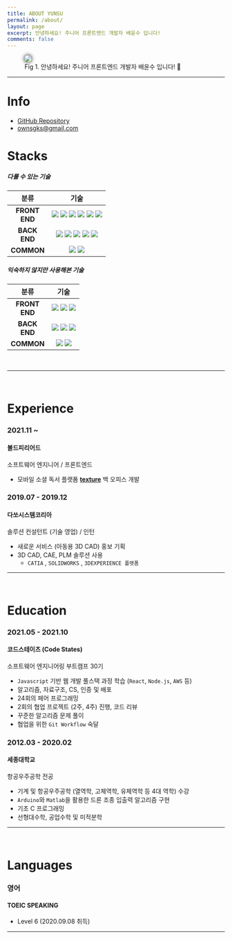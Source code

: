 ```yaml
---
title: ABOUT YUNSU
permalink: /about/
layout: page
excerpt: 안녕하세요! 주니어 프론트엔드 개발자 배윤수 입니다!
comments: false
---
```


<figure>
<img src="./avatar.jpg" alg="yunsu bae" style="border-radius: 30px ;box-shadow:0px 0px 10px #000">

<figcaption>Fig 1. 안녕하세요! 주니어 프론트엔드 개발자 배윤수 입니다! 👋</figcaption>
</figure>
<!-- 
> # 주니어 웹 개발자 배윤수
>
> 아는 것 뿐만 아니라, 적용할 줄 아는 개발자가 되고자 노력하고 있습니다. -->

---

# Info

- <i class="fab fa-github"></i> <a href="https://github.com/mniYUNSU" target="_blank" rel="noopener">GitHub Repository</a>
- <i class="fas fa-envelope" ></i> <a href="/contact" rel="noopener">ownsgks@gmail.com</a>

# Stacks

##### 다룰 수 있는 기술

|        분류        |                                                                                                                                                                                                                                                                                                                            기술                                                                                                                                                                                                                                                                                                                            |
| :----------------: | :--------------------------------------------------------------------------------------------------------------------------------------------------------------------------------------------------------------------------------------------------------------------------------------------------------------------------------------------------------------------------------------------------------------------------------------------------------------------------------------------------------------------------------------------------------------------------------------------------------------------------------------------------------: |
| **FRONT <br> END** | <img src="https://img.shields.io/badge/Javascript-F36D00?style=flat-square&logo=JavaScript&logoColor=white"/> <img src="https://img.shields.io/badge/React-0088CC?style=flat-square&logo=react&logoColor=white"/> <img src="https://img.shields.io/badge/Redux-764ABC?style=flat-square&logo=Redux&logoColor=white"/> <img src="https://img.shields.io/badge/HTML-E34F26?style=flat-square&logo=html5&logoColor=white"/> <img src="https://img.shields.io/badge/CSS-1572B6?style=flat-square&logo=css3&logoColor=white"/> <img src="https://img.shields.io/badge/Styled Components-DB7093?style=flat-square&logo=styled-components&logoColor=white"/> <br> |
| **BACK <br> END**  |                                               <img src="https://img.shields.io/badge/Node.js-339933?style=flat-square&logo=node.js&logoColor=white"/> <img src="https://img.shields.io/badge/Express.js-000000?style=flat-square&logo=express&logoColor=white"/> <img src="https://img.shields.io/badge/Sequelize-52B0E7?style=flat-square&logo=Sequelize&logoColor=white"/> <img src="https://img.shields.io/badge/MySQL-4479A1?style=flat-square&logo=mysql&logoColor=white"/> <img src="https://img.shields.io/badge/AWS%20(S3,%20EC2,%20RDS)-232F3E?style=flat-square&logo=Amazon AWS&logoColor=white"/>                                               |
|     **COMMON**     |                                                                                                                                                                                                                           <img src="https://img.shields.io/badge/Git-F05032?style=flat-square&logo=Git&logoColor=white"/> <img src="https://img.shields.io/badge/GitHub-181717?style=flat-square&logo=GitHub&logoColor=white"/>                                                                                                                                                                                                                            |

##### 익숙하지 않지만 사용해본 기술

|        분류        |                                                                                                                                                                             기술                                                                                                                                                                             |
| :----------------: | :----------------------------------------------------------------------------------------------------------------------------------------------------------------------------------------------------------------------------------------------------------------------------------------------------------------------------------------------------------: |
| **FRONT <br> END** |                      <img src="https://img.shields.io/badge/Three.js-000000?style=flat-square&logo=Three.js&logoColor=white"/> <img src="https://img.shields.io/badge/SCSS-CC6699?style=flat-square&logo=Sass&logoColor=white"/> <img src="https://img.shields.io/badge/Jekyll-CC0000?style=flat-square&logo=Jekyll&logoColor=white"/>                       |
| **BACK <br> END**  | <img src="https://img.shields.io/badge/AWS%20(ELB),%20CloudFront,%20Route53)-232F3E?style=flat-square&logo=Amazon AWS&logoColor=white"/> <img src="https://img.shields.io/badge/JWT-000000?style=flat-square&logo=json web tokens&logoColor=white"/> <img src="https://img.shields.io/badge/MongoDB-47A248?style=flat-square&logo=MongoDB&logoColor=white"/> |
|     **COMMON**     |                                                                          <img src="https://img.shields.io/badge/Figma-F24E1E?style=flat-square&logo=Figma&logoColor=white"/> <img src="https://img.shields.io/badge/Vercel-000000?style=flat-square&logo=Vercel&logoColor=white"/>                                                                           |

<br>

---

<br>

# Experience

### 2021.11 ~

#### 볼드피리어드

소프트웨어 엔지니어 / 프론트엔드

- 모바일 소셜 독서 플랫폼 **<a href="https://www.texture.kr/" target="_blank" rel="noopener">texture</a>** 백 오피스 개발

### 2019.07 - 2019.12

#### 다쏘시스템코리아

솔루션 컨설턴트 (기술 영업) / 인턴

- 새로운 서비스 (아동용 3D CAD) 홍보 기획
- 3D CAD, CAE, PLM 솔루션 사용
  - `CATIA` , `SOLIDWORKS` , `3DEXPERIENCE 플랫폼`

---

<br>

# Education

### 2021.05 - 2021.10

#### 코드스테이츠 (Code States)

소프트웨어 엔지니어링 부트캠프 30기

- `Javascript` 기반 웹 개발 풀스택 과정 학습 (`React`, `Node.js`, `AWS` 등)
- 알고리즘, 자료구조, CS, 인증 및 배포
- 24회의 페어 프로그래밍
- 2회의 협업 프로젝트 (2주, 4주) 진행, 코드 리뷰
- 꾸준한 알고리즘 문제 풀이
- 협업을 위한 `Git Workflow` 숙달

### 2012.03 - 2020.02

#### 세종대학교

항공우주공학 전공

- 기계 및 항공우주공학 (열역학, 고체역학, 유체역학 등 4대 역학) 수강
- `Arduino`와 `Matlab`을 활용한 드론 조종 입출력 알고리즘 구현
- 기초 C 프로그래밍
- 선형대수학, 공업수학 및 미적분학

---

<!--
<br>

# Studies

### 2020.05

#### Nomad Coders

바닐라 JS로 크롬 앱 만들기

- `Javascript` `ES6 Class`, `Array`, `Object` 기본 개념 및 활용법
- `Open API`를 활용한 `fetch` 활용법

--- -->

<br>

# Languages

### 영어

#### TOEIC SPEAKING

- Level 6 (2020.09.08 취득)

---

<br>
